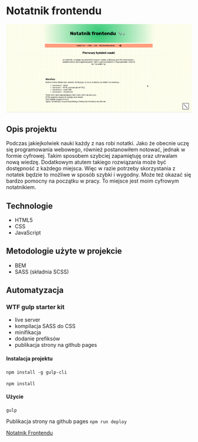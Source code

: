 # Notatnik frontendu
![screenshot project](gh/screenshot.png)
## Opis projektu
Podczas jakiejkolwiek nauki każdy z nas robi notatki. Jako że obecnie uczę się programowania webowego, również postanowiłem notować, jednak w formie cyfrowej. Takim sposobem szybciej zapamiętuję oraz utrwalam nową wiedzę. Dodatkowym atutem takiego rozwiązania może być dostępność z każdego miejsca. Więc w razie potrzeby skorzystania z notatek będzie to możliwe w sposób szybki i wygodny. Może też okazać się bardzo pomocny na początku w pracy. To miejsce jest moim cyfrowym notatnikiem.
## Technologie
- HTML5
- CSS
- JavaScript
## Metodologie użyte w projekcie
- BEM
- SASS (składnia SCSS)
## Automatyzacja
### WTF gulp starter kit
- live server
- kompilacja SASS do CSS
- minifikacja
- dodanie prefiksów
- publikacja strony na github pages
#### Instalacja projektu

`npm install -g gulp-cli`

`npm install`

#### Użycie

`gulp`

Publikacja strony na github pages `npm run deploy`

[Notatnik Frontendu](https://andrzej-jablonski-project.github.io/Notatnik-frontendu/index.html)
